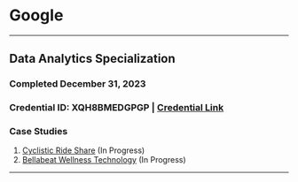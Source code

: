 # Google 

***

## Data Analytics Specialization
### Completed December 31, 2023
### Credential ID: XQH8BMEDGPGP | [Credential Link](https://www.coursera.org/account/accomplishments/specialization/XQH8BMEDGPGP)

### Case Studies
1. [Cyclistic Ride Share](https://github.com/kivatmojo/google_data_analytics/blob/main/cyclistic_ride_share/README.md) (In Progress)
2. [Bellabeat Wellness Technology](https://github.com/kivatmojo/google_data_analytics/blob/main/bellabeat_wellness/README.md) (In Progress)

***
